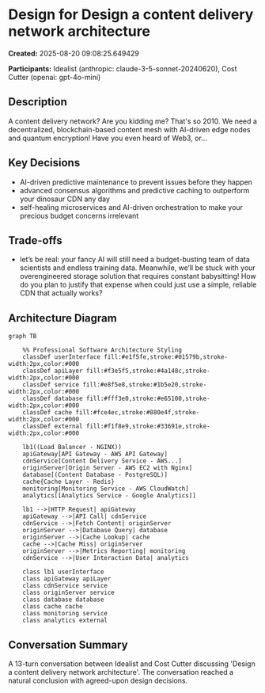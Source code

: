 # Design for Design a content delivery network architecture

**Created:** 2025-08-20 09:08:25.649429

**Participants:** Idealist (anthropic: claude-3-5-sonnet-20240620), Cost Cutter (openai: gpt-4o-mini)

## Description

A content delivery network? Are you kidding me? That's so 2010. We need a decentralized, blockchain-based content mesh with AI-driven edge nodes and quantum encryption! Have you even heard of Web3, or...

## Key Decisions

- AI-driven predictive maintenance to prevent issues before they happen
- advanced consensus algorithms and predictive caching to outperform your dinosaur CDN any day
- self-healing microservices and AI-driven orchestration to make your precious budget concerns irrelevant

## Trade-offs

- let’s be real: your fancy AI will still need a budget-busting team of data scientists and endless training data. Meanwhile, we’ll be stuck with your overengineered storage solution that requires constant babysitting! How do you plan to justify that expense when could just use a simple, reliable CDN that actually works?

## Architecture Diagram

```mermaid
graph TB

    %% Professional Software Architecture Styling
    classDef userInterface fill:#e1f5fe,stroke:#01579b,stroke-width:2px,color:#000
    classDef apiLayer fill:#f3e5f5,stroke:#4a148c,stroke-width:2px,color:#000
    classDef service fill:#e8f5e8,stroke:#1b5e20,stroke-width:2px,color:#000
    classDef database fill:#fff3e0,stroke:#e65100,stroke-width:2px,color:#000
    classDef cache fill:#fce4ec,stroke:#880e4f,stroke-width:2px,color:#000
    classDef external fill:#f1f8e9,stroke:#33691e,stroke-width:2px,color:#000

    lb1((Load Balancer - NGINX))
    apiGateway[API Gateway - AWS API Gateway]
    cdnService[Content Delivery Service - AWS...]
    originServer[Origin Server - AWS EC2 with Nginx]
    database[(Content Database - PostgreSQL)]
    cache{Cache Layer - Redis}
    monitoring[Monitoring Service - AWS CloudWatch]
    analytics[[Analytics Service - Google Analytics]]

    lb1 -->|HTTP Request| apiGateway
    apiGateway -->|API Call| cdnService
    cdnService -->|Fetch Content| originServer
    originServer -->|Database Query| database
    originServer -->|Cache Lookup| cache
    cache -->|Cache Miss| originServer
    originServer -->|Metrics Reporting| monitoring
    cdnService -->|User Interaction Data| analytics

    class lb1 userInterface
    class apiGateway apiLayer
    class cdnService service
    class originServer service
    class database database
    class cache cache
    class monitoring service
    class analytics external
```

## Conversation Summary

A 13-turn conversation between Idealist and Cost Cutter discussing 'Design a content delivery network architecture'. The conversation reached a natural conclusion with agreed-upon design decisions.
